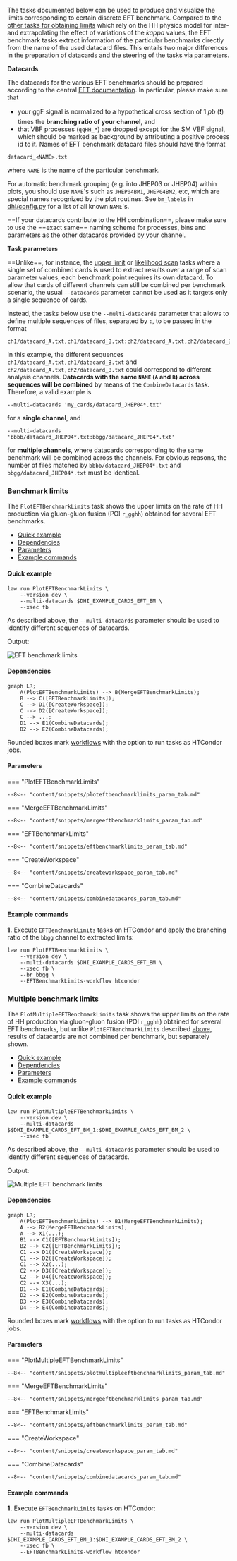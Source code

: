 The tasks documented below can be used to produce and visualize the limits corresponding to certain discrete EFT benchmark.
Compared to the [other tasks for obtaining limits](limits.md) which rely on the HH physics model for inter- and extrapolating the effect of variations of the *kappa* values, the EFT benchmark tasks extract information of the particular benchmarks directly from the name of the used datacard files.
This entails two major differences in the preparation of datacards and the steering of the tasks via parameters.

**Datacards**

The datacards for the various EFT benchmarks should be prepared according to the central [EFT documentation](https://gitlab.cern.ch/hh/eft-benchmarks).
In particular, please make sure that

- your ggF signal is normalized to a hypothetical cross section of 1 *pb* (❗️) times the **branching ratio of your channel**, and
- that VBF processes (`qqHH_*`) are dropped except for the SM VBF signal, which should be marked as background by attributing a positive process id to it.
Names of EFT benchmark datacard files should have the format

```
datacard_<NAME>.txt
```

where `NAME` is the name of the particular benchmark.

For automatic benchmark grouping (e.g. into JHEP03 or JHEP04) within plots, you should use `NAME`'s such as `JHEP04BM1`, `JHEP04BM2`, etc, which are special names recognized by the plot routines. See `bm_labels` in [dhi/config.py](https://gitlab.cern.ch/hh/tools/inference/-/blob/master/dhi/config.py) for a list of all known `NAME`'s.


==If your datacards contribute to the HH combination==, please make sure to use the ==exact same== naming scheme for processes, bins and parameters as the other datacards provided by your channel.

**Task parameters**

==Unlike==, for instance, the [upper limit](limits.md#limit-on-poi-vs-scan-parameter) or [likelihood scan](likelihood.md#single-likelihood-profiles) tasks where a single set of combined cards is used to extract results over a range of scan parameter values, each benchmark point requires its own datacard.
To allow that cards of different channels can still be combined per benchmark scenario, the usual `--datacards` parameter cannot be used as it targets only a single sequence of cards.

Instead, the tasks below use the `--multi-datacards` parameter that allows to define multiple sequences of files, separated by `:`, to be passed in the format

```
ch1/datacard_A.txt,ch1/datacard_B.txt:ch2/datacard_A.txt,ch2/datacard_B.txt:...
```

In this example, the different sequences `ch1/datacard_A.txt,ch1/datacard_B.txt` and `ch2/datacard_A.txt,ch2/datacard_B.txt` could correspond to different analysis channels.
**Datacards with the same `NAME` (`A` and `B`) across sequences will be combined** by means of the `CombineDatacards` task.
Therefore, a valid example is

```shell
--multi-datacards 'my_cards/datacard_JHEP04*.txt'
```

for a **single channel**, and

```shell
--multi-datacards 'bbbb/datacard_JHEP04*.txt:bbgg/datacard_JHEP04*.txt'
```

for **multiple channels**, where datacards corresponding to the same benchmark will be combined across the channels.
For obvious reasons, the number of files matched by `bbbb/datacard_JHEP04*.txt` and `bbgg/datacard_JHEP04*.txt` must be identical.


### Benchmark limits

The `PlotEFTBenchmarkLimits` task shows the upper limits on the rate of HH production via gluon-gluon fusion (POI `r_gghh`) obtained for several EFT benchmarks.

- [Quick example](#quick-example)
- [Dependencies](#dependencies)
- [Parameters](#parameters)
- [Example commands](#example-commands)


#### Quick example

```shell
law run PlotEFTBenchmarkLimits \
    --version dev \
    --multi-datacards $DHI_EXAMPLE_CARDS_EFT_BM \
    --xsec fb
```

As described above, the `--multi-datacards` parameter should be used to identify different sequences of datacards.

Output:

![EFT benchmark limits](../images/limits__eft__benchmarks.png)


#### Dependencies

```mermaid
graph LR;
    A(PlotEFTBenchmarkLimits) --> B(MergeEFTBenchmarkLimits);
    B --> C([EFTBenchmarkLimits]);
    C --> D1([CreateWorkspace]);
    C --> D2([CreateWorkspace]);
    C --> ...;
    D1 --> E1(CombineDatacards);
    D2 --> E2(CombineDatacards);
```

Rounded boxes mark [workflows](practices.md#workflows) with the option to run tasks as HTCondor jobs.


#### Parameters

=== "PlotEFTBenchmarkLimits"

    --8<-- "content/snippets/ploteftbenchmarklimits_param_tab.md"

=== "MergeEFTBenchmarkLimits"

    --8<-- "content/snippets/mergeeftbenchmarklimits_param_tab.md"

=== "EFTBenchmarkLimits"

    --8<-- "content/snippets/eftbenchmarklimits_param_tab.md"

=== "CreateWorkspace"

    --8<-- "content/snippets/createworkspace_param_tab.md"

=== "CombineDatacards"

    --8<-- "content/snippets/combinedatacards_param_tab.md"


#### Example commands

**1.** Execute `EFTBenchmarkLimits` tasks on HTCondor and apply the branching ratio of the `bbgg` channel to extracted limits:

```shell hl_lines="5-6"
law run PlotEFTBenchmarkLimits \
    --version dev \
    --multi-datacards $DHI_EXAMPLE_CARDS_EFT_BM \
    --xsec fb \
    --br bbgg \
    --EFTBenchmarkLimits-workflow htcondor
```


### Multiple benchmark limits

The `PlotMultipleEFTBenchmarkLimits` task shows the upper limits on the rate of HH production via gluon-gluon fusion (POI `r_gghh`) obtained for several EFT benchmarks, but unlike `PlotEFTBenchmarkLimits` described [above](#benchmark-limits), results of datacards are not combined per benchmark, but separately shown.

- [Quick example](#quick-example_-_1)
- [Dependencies](#dependencies_1)
- [Parameters](#parameters_1)
- [Example commands](#example-commands_1)


#### Quick example

```shell
law run PlotMultipleEFTBenchmarkLimits \
    --version dev \
    --multi-datacards $$DHI_EXAMPLE_CARDS_EFT_BM_1:$DHI_EXAMPLE_CARDS_EFT_BM_2 \
    --xsec fb
```

As described above, the `--multi-datacards` parameter should be used to identify different sequences of datacards.

Output:

![Multiple EFT benchmark limits](../images/multilimits__eft__benchmarks.png)


#### Dependencies

```mermaid
graph LR;
    A(PlotEFTBenchmarkLimits) --> B1(MergeEFTBenchmarkLimits);
    A --> B2(MergeEFTBenchmarkLimits);
    A --> X1(...);
    B1 --> C1([EFTBenchmarkLimits]);
    B2 --> C2([EFTBenchmarkLimits]);
    C1 --> D1([CreateWorkspace]);
    C1 --> D2([CreateWorkspace]);
    C1 --> X2(...);
    C2 --> D3([CreateWorkspace]);
    C2 --> D4([CreateWorkspace]);
    C2 --> X3(...);
    D1 --> E1(CombineDatacards);
    D2 --> E2(CombineDatacards);
    D3 --> E3(CombineDatacards);
    D4 --> E4(CombineDatacards);
```

Rounded boxes mark [workflows](practices.md#workflows) with the option to run tasks as HTCondor jobs.


#### Parameters

=== "PlotMultipleEFTBenchmarkLimits"

    --8<-- "content/snippets/plotmultipleeftbenchmarklimits_param_tab.md"

=== "MergeEFTBenchmarkLimits"

    --8<-- "content/snippets/mergeeftbenchmarklimits_param_tab.md"

=== "EFTBenchmarkLimits"

    --8<-- "content/snippets/eftbenchmarklimits_param_tab.md"

=== "CreateWorkspace"

    --8<-- "content/snippets/createworkspace_param_tab.md"

=== "CombineDatacards"

    --8<-- "content/snippets/combinedatacards_param_tab.md"


#### Example commands

**1.** Execute `EFTBenchmarkLimits` tasks on HTCondor:

```shell hl_lines="5"
law run PlotMultipleEFTBenchmarkLimits \
    --version dev \
    --multi-datacards $DHI_EXAMPLE_CARDS_EFT_BM_1:$DHI_EXAMPLE_CARDS_EFT_BM_2 \
    --xsec fb \
    --EFTBenchmarkLimits-workflow htcondor
```
